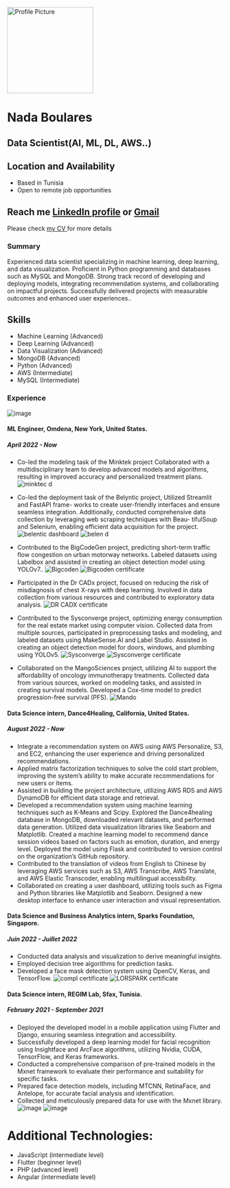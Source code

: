 <img src="profile.jpgUpdate" alt="Profile Picture" width="200"/>

# Nada Boulares

## Data Scientist(AI, ML, DL, AWS..)
## Location and Availability

- Based in Tunisia
- Open to remote job opportunities
## Reach me [LinkedIn profile](https://www.linkedin.com/in/nada-boulares-83129214b/)  or [Gmail](mailto:nada.boulaares@gmail.com)
Please check [ my CV ](https://drive.google.com/file/d/1FlP3CBy2voSZ_SENq55foEYFDgHEkcMH/view?usp=sharing) for more details

### Summary
Experienced data scientist specializing in machine learning, deep learning,
and data visualization. Proficient in Python programming and databases
such as MySQL and MongoDB. Strong track record of developing and
deploying models, integrating recommendation systems, and collaborating
on impactful projects. Successfully delivered projects with measurable
outcomes and enhanced user experiences..
## Skills

- Machine Learning (Advanced)
- Deep Learning (Advanced)
- Data Visualization (Advanced)
- MongoDB (Advanced)
- Python (Advanced)
- AWS (Intermediate)
- MySQL (Intermediate)

### Experience
![image](omlor.png)
#### ML Engineer, Omdena, New York, United States.
##### April 2022 - Now
- Co-led the modeling task of the Minktek project Collaborated with a multidisciplinary
team to develop advanced models and algorithms, resulting in improved accuracy and
personalized treatment plans.
![minktec d](minktek.png)
- Co-led the deployment task of the Belyntic project, Utilized Streamlit and FastAPI frame-
works to create user-friendly interfaces and ensure seamless integration. Additionally,
conducted comprehensive data collection by leveraging web scraping techniques with Beau-
tifulSoup and Selenium, enabling efficient data acquisition for the project.
![belentic dashboard](BELENTIC.png)
![belen d](belyntic.png)

- Contributed to the BigCodeGen project, predicting short-term traffic flow congestion on
urban motorway networks. Labeled datasets using Labelbox and assisted in creating an
object detection model using YOLOv7..
 ![Bigcoden](b.png)
 ![Bigcoden certificate](bigcoden.png)
- Participated in the Dr CADx project, focused on reducing the risk of misdiagnosis of chest X-rays with deep learning. Involved in data collection from various resources and contributed to exploratory data analysis.
![DR CADX certificate](drcadx.png)
- Contributed to the Sysconverge project, optimizing energy consumption for the real estate
market using computer vision. Collected data from multiple sources, participated in
preprocessing tasks and modeling, and labeled datasets using MakeSense.AI and Label
Studio. Assisted in creating an object detection model for doors, windows, and plumbing
using YOLOv5.
 ![Sysconverge](s.png)
![Sysconverge certificate](sysconverge.png)
- Collaborated on the MangoSciences project, utilizing AI to support the affordability of
oncology immunotherapy treatments. Collected data from various sources, worked on
modeling tasks, and assisted in creating survival models. Developed a Cox-time model to
predict progression-free survival (PFS).
![Mando](m.png)
#### Data Science intern, Dance4Healing, California, United States.
##### August 2022 - Now
- Integrate a recommendation system on AWS using AWS Personalize, S3, and EC2, enhancing
the user experience and driving personalized recommendations.
- Applied matrix factorization techniques to solve the cold start problem, improving the
system’s ability to make accurate recommendations for new users or items.
- Assisted in building the project architecture, utilizing AWS RDS and AWS DynamoDB for
efficient data storage and retrieval.
- Developed a recommendation system using machine learning techniques such as K-Means
and Scipy. Explored the Dance4healing database in MongoDB, downloaded relevant
datasets, and performed data generation. Utilized data visualization libraries like Seaborn
and Matplotlib. Created a machine learning model to recommend dance session videos
based on factors such as emotion, duration, and energy level. Deployed the model using
Flask and contributed to version control on the organization’s GitHub repository.
- Contributed to the translation of videos from English to Chinese by leveraging AWS services
such as S3, AWS Transcribe, AWS Translate, and AWS Elastic Transcoder, enabling
multilingual accessibility.
- Collaborated on creating a user dashboard, utilizing tools such as Figma and Python
libraries like Matplotlib and Seaborn. Designed a new desktop interface to enhance user
interaction and visual representation.



#### Data Science and Business Analytics intern, Sparks Foundation, Singapore.
##### Juin 2022 - Juillet 2022
- Conducted data analysis and visualization to derive meaningful insights.
- Employed decision tree algorithms for prediction tasks.
- Developed a face mask detection system using OpenCV, Keras, and TensorFlow.
![compl certificate](sparks.png)
![LORSPARK certificate](lors.png)

#### Data Science intern, REGIM Lab, Sfax, Tunisia.
##### February 2021 - September 2021
- Deployed the developed model in a mobile application using Flutter and Django, ensuring
seamless integration and accessibility.
- Successfully developed a deep learning model for facial recognition using Insightface and
ArcFace algorithms, utilizing Nvidia, CUDA, TensorFlow, and Keras frameworks.
- Conducted a comprehensive comparison of pre-trained models in the Mxnet framework to
evaluate their performance and suitability for specific tasks.
- Prepared face detection models, including MTCNN, RetinaFace, and Antelope, for accurate
facial analysis and identification.
- Collected and meticulously prepared data for use with the Mxnet library.
![image](bio1.png)
![image](bio2.png)

# Additional Technologies:
- JavaScript (intermediate level)
- Flutter (beginner level)
- PHP (advanced level)
- Angular (intermediate level)
